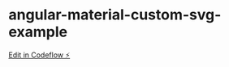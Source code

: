 # angular-material-custom-svg-example

[Edit in Codeflow ⚡️](https://stackblitz.com/~/github.com/borjamrd/angular-material-custom-svg-example)